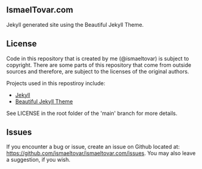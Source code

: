 ## IsmaelTovar.com

Jekyll generated site using the Beautiful Jekyll Theme.

## License

Code in this repository that is created by me (@ismaeltovar) is subject to copyright. There are some parts of this repository that come from outside sources and therefore, are subject to the licenses of the original authors.

Projects used in this repostiroy include:

- [Jekyll](https://github.com/jekyll/jekyll)
- [Beautiful Jekyll Theme](https://github.com/daattali/beautiful-jekyll)

See LICENSE in the root folder of the 'main' branch for more details.

## Issues
If you encounter a bug or issue, create an issue on Github located at: https://github.com/ismaeltovar/ismaeltovar.com/issues. You may also leave a suggestion, if you wish.

